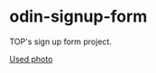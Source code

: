 # odin-signup-form

TOP's sign up form project.

[Used photo](https://unsplash.com/photos/a-large-glacier-with-mountains-in-the-background-xbTP4kIaUa8)
